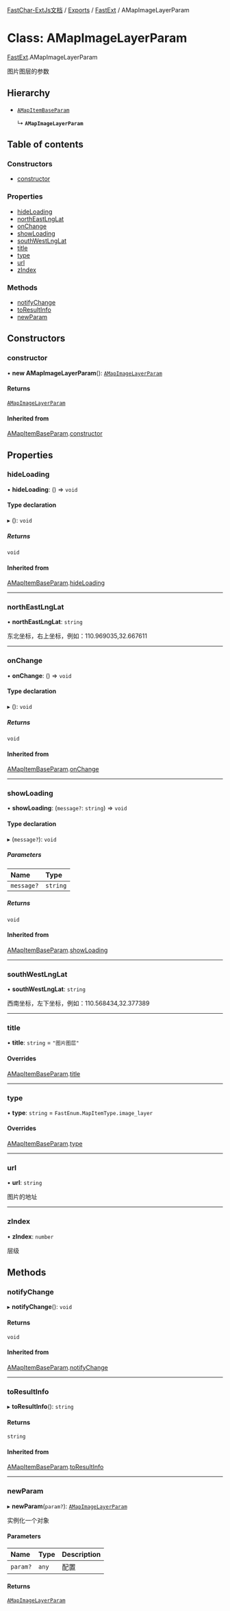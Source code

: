 [FastChar-ExtJs文档](../README.md) / [Exports](../modules.md) / [FastExt](../modules/FastExt.md) / AMapImageLayerParam

# Class: AMapImageLayerParam

[FastExt](../modules/FastExt.md).AMapImageLayerParam

图片图层的参数

## Hierarchy

- [`AMapItemBaseParam`](FastExt.AMapItemBaseParam.md)

  ↳ **`AMapImageLayerParam`**

## Table of contents

### Constructors

- [constructor](FastExt.AMapImageLayerParam.md#constructor)

### Properties

- [hideLoading](FastExt.AMapImageLayerParam.md#hideloading)
- [northEastLngLat](FastExt.AMapImageLayerParam.md#northeastlnglat)
- [onChange](FastExt.AMapImageLayerParam.md#onchange)
- [showLoading](FastExt.AMapImageLayerParam.md#showloading)
- [southWestLngLat](FastExt.AMapImageLayerParam.md#southwestlnglat)
- [title](FastExt.AMapImageLayerParam.md#title)
- [type](FastExt.AMapImageLayerParam.md#type)
- [url](FastExt.AMapImageLayerParam.md#url)
- [zIndex](FastExt.AMapImageLayerParam.md#zindex)

### Methods

- [notifyChange](FastExt.AMapImageLayerParam.md#notifychange)
- [toResultInfo](FastExt.AMapImageLayerParam.md#toresultinfo)
- [newParam](FastExt.AMapImageLayerParam.md#newparam)

## Constructors

### constructor

• **new AMapImageLayerParam**(): [`AMapImageLayerParam`](FastExt.AMapImageLayerParam.md)

#### Returns

[`AMapImageLayerParam`](FastExt.AMapImageLayerParam.md)

#### Inherited from

[AMapItemBaseParam](FastExt.AMapItemBaseParam.md).[constructor](FastExt.AMapItemBaseParam.md#constructor)

## Properties

### hideLoading

• **hideLoading**: () => `void`

#### Type declaration

▸ (): `void`

##### Returns

`void`

#### Inherited from

[AMapItemBaseParam](FastExt.AMapItemBaseParam.md).[hideLoading](FastExt.AMapItemBaseParam.md#hideloading)

___

### northEastLngLat

• **northEastLngLat**: `string`

东北坐标，右上坐标，例如：110.969035,32.667611

___

### onChange

• **onChange**: () => `void`

#### Type declaration

▸ (): `void`

##### Returns

`void`

#### Inherited from

[AMapItemBaseParam](FastExt.AMapItemBaseParam.md).[onChange](FastExt.AMapItemBaseParam.md#onchange)

___

### showLoading

• **showLoading**: (`message?`: `string`) => `void`

#### Type declaration

▸ (`message?`): `void`

##### Parameters

| Name | Type |
| :------ | :------ |
| `message?` | `string` |

##### Returns

`void`

#### Inherited from

[AMapItemBaseParam](FastExt.AMapItemBaseParam.md).[showLoading](FastExt.AMapItemBaseParam.md#showloading)

___

### southWestLngLat

• **southWestLngLat**: `string`

西南坐标，左下坐标，例如：110.568434,32.377389

___

### title

• **title**: `string` = `"图片图层"`

#### Overrides

[AMapItemBaseParam](FastExt.AMapItemBaseParam.md).[title](FastExt.AMapItemBaseParam.md#title)

___

### type

• **type**: `string` = `FastEnum.MapItemType.image_layer`

#### Overrides

[AMapItemBaseParam](FastExt.AMapItemBaseParam.md).[type](FastExt.AMapItemBaseParam.md#type)

___

### url

• **url**: `string`

图片的地址

___

### zIndex

• **zIndex**: `number`

层级

## Methods

### notifyChange

▸ **notifyChange**(): `void`

#### Returns

`void`

#### Inherited from

[AMapItemBaseParam](FastExt.AMapItemBaseParam.md).[notifyChange](FastExt.AMapItemBaseParam.md#notifychange)

___

### toResultInfo

▸ **toResultInfo**(): `string`

#### Returns

`string`

#### Inherited from

[AMapItemBaseParam](FastExt.AMapItemBaseParam.md).[toResultInfo](FastExt.AMapItemBaseParam.md#toresultinfo)

___

### newParam

▸ **newParam**(`param?`): [`AMapImageLayerParam`](FastExt.AMapImageLayerParam.md)

实例化一个对象

#### Parameters

| Name | Type | Description |
| :------ | :------ | :------ |
| `param?` | `any` | 配置 |

#### Returns

[`AMapImageLayerParam`](FastExt.AMapImageLayerParam.md)
